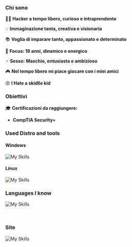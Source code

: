 ### Chi sono

👨‍💻 **Hacker a tempo libero, curioso e intraprendente**

💡 **Immaginazione tanta, creativa e visionaria**

📚 **Voglia di imparare tanto, appassionato e determinato**

🎯 **Focus: 18 anni, dinamico e energico**

♂️  **Sesso: Maschio, entusiasta e ambizioso**

🎮 **Nel tempo libero mi piace giocare con i miei amici**

😡 **I Hate a skidlle kid**

### Obiettivi

🎓 **Certificazioni da raggiungere:**
- **CompTIA Security+**

### Used Distro and tools

#### Windows
![My Skills](https://skillicons.dev/icons?i=windows,powershell,vscode,visualstudio,dotnet)
<br clear="left"/>

#### Linux
![My Skills](https://skillicons.dev/icons?i=linux,arch,kali,bash,neovim)
<br clear="left"/>


### Languages ​​I know 
![My Skills](https://skillicons.dev/icons?i=c,cpp,python,mysql,mongodb,html,tailwind,js,react,nextjs,prisma)

<br clear="left"/>

### Site
![My Skills](https://skillicons.dev/icons?i=c,cpp,python,mysql,mongodb,html,tailwind,js,react,nextjs,prisma)

<br clear="left"/>
